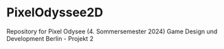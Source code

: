 # PixelOdyssee2D
Repository for Pixel Odysee (4. Sommersemester 2024) Game Design und Development Berlin - Projekt 2
